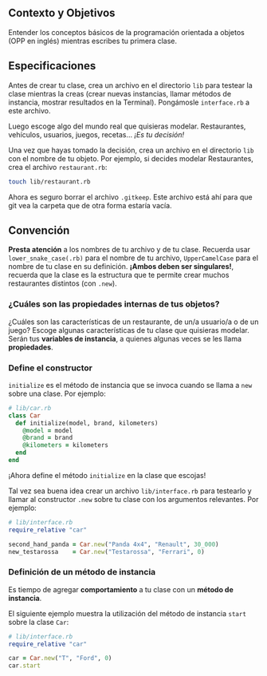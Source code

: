 ## Contexto y Objetivos

Entender los conceptos básicos de la programación orientada a objetos (OPP en inglés) mientras escribes tu primera clase.

## Especificaciones

Antes de crear tu clase, crea un archivo en el directorio `lib` para testear la clase mientras la creas (crear nuevas instancias, llamar métodos de instancia, mostrar resultados en la Terminal). Pongámosle `interface.rb` a este archivo.

Luego escoge algo del mundo real que quisieras modelar. Restaurantes, vehículos, usuarios, juegos, recetas… *¡Es tu decisión!*

Una vez que hayas tomado la decisión, crea un archivo en el directorio `lib` con el nombre de tu objeto. Por ejemplo, si decides modelar Restaurantes, crea el archivo `restaurant.rb`:

```bash
touch lib/restaurant.rb
```
Ahora es seguro borrar el archivo `.gitkeep`. Este archivo está ahí para que git vea la carpeta que de otra forma estaría vacía.

## Convención

**Presta atención** a los nombres de tu archivo y de tu clase. Recuerda usar `lower_snake_case(.rb)` para el nombre de tu archivo, `UpperCamelCase` para el nombre de tu clase en su definición.
**¡Ambos deben ser singulares!**, recuerda que la clase es la estructura que te permite crear muchos restaurantes distintos (con `.new`).

### ¿Cuáles son las propiedades internas de tus objetos?

¿Cuáles son las características de un restaurante, de un/a usuario/a o de un juego?
Escoge algunas características de tu clase que quisieras modelar. Serán tus **variables de instancia**, a quienes algunas veces se les llama **propiedades**.

### Define el constructor

`initialize` es el método de instancia que se invoca cuando se llama a `new` sobre una clase. Por ejemplo:

```ruby
# lib/car.rb
class Car
  def initialize(model, brand, kilometers)
    @model = model
    @brand = brand
    @kilometers = kilometers
  end
end
```
¡Ahora define el método `initialize` en la clase que escojas!

Tal vez sea buena idea crear un archivo `lib/interface.rb` para testearlo y llamar al constructor `.new` sobre tu clase con los argumentos relevantes. Por ejemplo:

```ruby
# lib/interface.rb
require_relative "car"

second_hand_panda = Car.new("Panda 4x4", "Renault", 30_000)
new_testarossa    = Car.new("Testarossa", "Ferrari", 0)
```

### Definición de un método de instancia

Es tiempo de agregar **comportamiento** a tu clase con un **método de instancia**.

El siguiente ejemplo muestra la utilización del método de  instancia `start` sobre la clase `Car`:

```ruby
# lib/interface.rb
require_relative "car"

car = Car.new("T", "Ford", 0)
car.start
```


